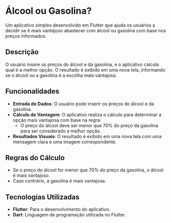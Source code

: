# Álcool ou Gasolina?

Um aplicativo simples desenvolvido em Flutter que ajuda os usuários a decidir se é mais vantajoso abastecer com álcool ou gasolina com base nos preços informados.

## Descrição

O usuário insere os preços do álcool e da gasolina, e o aplicativo calcula qual é a melhor opção. O resultado é exibido em uma nova tela, informando se o álcool ou a gasolina é a escolha mais vantajosa.

## Funcionalidades

- **Entrada de Dados**: O usuário pode inserir os preços do álcool e da gasolina.
- **Cálculo de Vantagem**: O aplicativo realiza o cálculo para determinar a opção mais vantajosa com base na regra: 
  - O preço do álcool deve ser menor que 70% do preço da gasolina para ser considerado a melhor opção.
- **Resultados Visuais**: O resultado é exibido em uma nova tela com uma mensagem clara e uma imagem correspondente.

## Regras do Cálculo

- Se o preço do álcool for menor que 70% do preço da gasolina, o álcool é mais vantajoso.
- Caso contrário, a gasolina é mais vantajosa.

## Tecnologias Utilizadas

- **Flutter**: Para o desenvolvimento do aplicativo.
- **Dart**: Linguagem de programação utilizada no Flutter.
